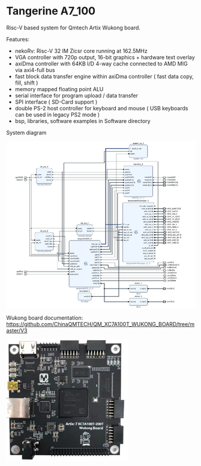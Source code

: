 # Tangerine A7_100 

Risc-V based system for Qmtech Artix Wukong board.

Features:
- nekoRv: Risc-V 32 IM Zicsr core running at 162.5MHz
- VGA controller with 720p output, 16-bit graphics + hardware text overlay
- axiDma controller with 64KB I/D 4-way cache connected to AMD MIG via axi4-full bus
- fast block data transfer engine within axiDma controller ( fast data copy, fill, shift )
- memory mapped floating point ALU
- serial interface for program upload / data transfer
- SPI interface ( SD-Card support )
- double PS-2 host controller for keyboard and mouse ( USB keyboards can be used in legacy PS2 mode )
- bsp, libraries, software examples in Software directory


System diagram

![blockdiagram](./Doc/BlockDiagram.jpg)


Wukong board documentation:
https://github.com/ChinaQMTECH/QM_XC7A100T_WUKONG_BOARD/tree/master/V3

![wukongboard](./Doc/WukongBoard.jpg)

